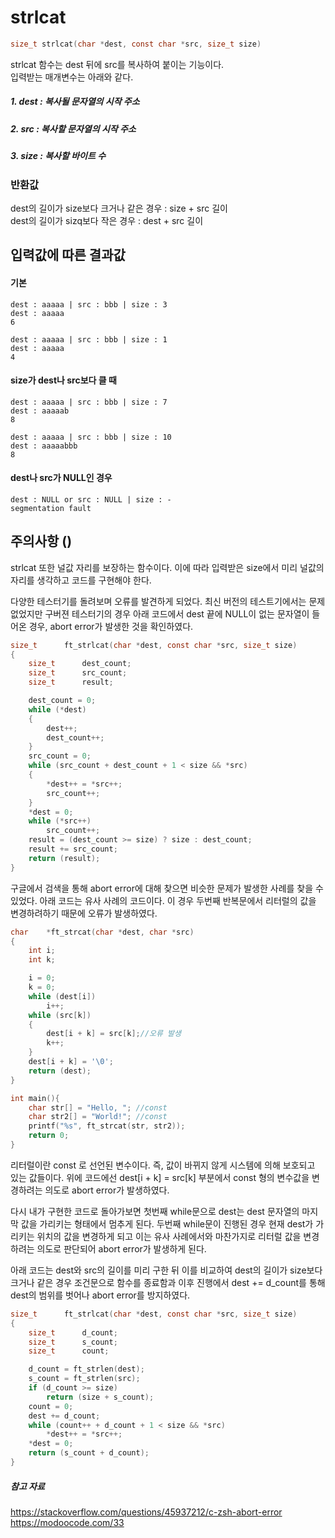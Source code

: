 # strlcat
```c
size_t strlcat(char *dest, const char *src, size_t size)
```

strlcat 함수는 dest 뒤에 src를 복사하여 붙이는 기능이다.<br/>
입력받는 매개변수는 아래와 같다.<br/>

##### 1. dest : 복사될 문자열의 시작 주소
##### 2. src  : 복사할 문자열의 시작 주소
##### 3. size : 복사할 바이트 수

### 반환값
dest의 길이가 size보다 크거나 같은 경우 : size + src 길이<br/>
dest의 길이가 sizq보다 작은 경우 : dest + src 길이

## 입력값에 따른 결과값
#### 기본
```
dest : aaaaa | src : bbb | size : 3
dest : aaaaa
6

dest : aaaaa | src : bbb | size : 1
dest : aaaaa
4
```
#### size가 dest나 src보다 클 때
```
dest : aaaaa | src : bbb | size : 7
dest : aaaaab
8

dest : aaaaa | src : bbb | size : 10
dest : aaaaabbb
8
```
#### dest나 src가 NULL인 경우
```
dest : NULL or src : NULL | size : -
segmentation fault
```
## 주의사항 ()
strlcat 또한 널값 자리를 보장하는 함수이다. 이에 따라 입력받은 size에서 미리 널값의 자리를 생각하고 코드를 구현해야 한다.<br/>

다양한 테스터기를 돌려보며 오류를 발견하게 되었다. 최신 버전의 테스트기에서는 문제 없었지만 구버젼 테스터기의 경우 아래 코드에서 dest 끝에 NULL이 없는 문자열이 들어온 경우, abort error가 발생한 것을 확인하였다.
```c
size_t		ft_strlcat(char *dest, const char *src, size_t size)
{
	size_t		dest_count;
	size_t		src_count;
	size_t		result;

	dest_count = 0;
	while (*dest)
	{
		dest++;
		dest_count++;
	}
	src_count = 0;
	while (src_count + dest_count + 1 < size && *src)
	{
		*dest++ = *src++;
		src_count++;
	}
	*dest = 0;
	while (*src++)
		src_count++;
	result = (dest_count >= size) ? size : dest_count;
	result += src_count;
	return (result);
}
```
구글에서 검색을 통해 abort error에 대해 찾으면 비슷한 문제가 발생한 사례를 찾을 수 있었다. 아래 코드는 유사 사례의 코드이다. 이 경우 두번째 반복문에서 리터럴의 값을 변경하려하기 때문에 오류가 발생하였다.
```c
char    *ft_strcat(char *dest, char *src)
{
    int i;
    int k;

    i = 0;
    k = 0;
    while (dest[i])
        i++;
    while (src[k])
    {
        dest[i + k] = src[k];//오류 발생
        k++;
    }
    dest[i + k] = '\0';
    return (dest);
}

int main(){
    char str[] = "Hello, "; //const
    char str2[] = "World!"; //const
    printf("%s", ft_strcat(str, str2));
    return 0;
}
```
리터럴이란 const 로 선언된 변수이다. 즉, 값이 바뀌지 않게 시스템에 의해 보호되고 있는 값들이다. 위에 코드에선  dest[i + k] = src[k] 부분에서 const 형의 변수값을 변경하려는 의도로 abort error가 발생하였다.<br/>

다시 내가 구현한 코드로 돌아가보면 첫번째 while문으로 dest는 dest 문자열의 마지막 값을 가리키는 형태에서 멈추게 된다. 두번째 while문이 진행된 경우 현재 dest가 가리키는 위치의 값을 변경하게 되고 이는 유사 사례에서와 마찬가지로 리터럴 값을 변경하려는 의도로 판단되어 abort error가 발생하게 된다.<br/>

아래 코드는 dest와 src의 길이를 미리 구한 뒤 이를 비교하여 dest의 길이가 size보다 크거나 같은 경우 조건문으로 함수를 종료함과 이후 진행에서 dest += d_count를 통해 dest의 범위를 벗어나 abort error를 방지하였다.
```c
size_t		ft_strlcat(char *dest, const char *src, size_t size)
{
	size_t		d_count;
	size_t		s_count;
	size_t		count;

	d_count = ft_strlen(dest);
	s_count = ft_strlen(src);
	if (d_count >= size)
		return (size + s_count);
	count = 0;
	dest += d_count;
	while (count++ + d_count + 1 < size && *src)
		*dest++ = *src++;
	*dest = 0;
	return (s_count + d_count);
}
```

##### 참고 자료
https://stackoverflow.com/questions/45937212/c-zsh-abort-error<br/>
https://modoocode.com/33
